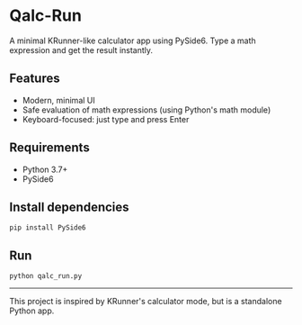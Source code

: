 # Qalc-Run

A minimal KRunner-like calculator app using PySide6. Type a math expression and get the result instantly.

## Features
- Modern, minimal UI
- Safe evaluation of math expressions (using Python's math module)
- Keyboard-focused: just type and press Enter

## Requirements
- Python 3.7+
- PySide6

## Install dependencies
```
pip install PySide6
```

## Run
```
python qalc_run.py
```

---

This project is inspired by KRunner's calculator mode, but is a standalone Python app.
